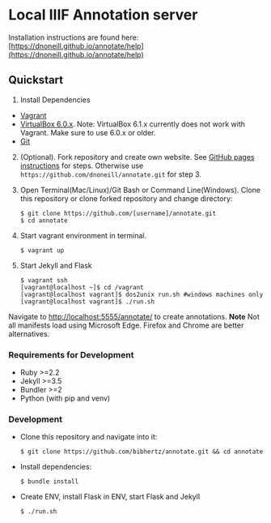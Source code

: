 # Local IIIF Annotation server

Installation instructions are found here: [https://dnoneill.github.io/annotate/help](https://dnoneill.github.io/annotate/help)

## Quickstart

1. Install Dependencies
- [Vagrant](https://www.vagrantup.com/downloads.html)
- [VirtualBox 6.0.x](https://www.virtualbox.org/wiki/Downloads). Note: VirtualBox 6.1.x currently does not work with Vagrant. Make sure to use 6.0.x or older. 
- [Git](https://git-scm.com/downloads)

2. (Optional). Fork repository and create own website. See [GitHub pages instructions](https://dnoneill.github.io/annotate/help/creating-github/) for steps. Otherwise use `https://github.com/dnoneill/annotate.git` for step 3.

3. Open Terminal(Mac/Linux)/Git Bash or Command Line(Windows). Clone this repository or clone forked repository and change directory:

	```
	$ git clone https://github.com/[username]/annotate.git
	$ cd annotate

	```

3. Start vagrant environment in terminal.

	`$ vagrant up`

4. Start Jekyll and Flask
	```
	$ vagrant ssh
	[vagrant@localhost ~]$ cd /vagrant
	[vagrant@localhost vagrant]$ dos2unix run.sh #windows machines only
	[vagrant@localhost vagrant]$ ./run.sh

	```

Navigate to [http://localhost:5555/annotate/](http://localhost:5555/annotate/) to create annotations. **Note** Not all manifests load using Microsoft Edge. Firefox and Chrome are better alternatives.


### Requirements for Development
- Ruby >=2.2
- Jekyll >=3.5
- Bundler >=2
- Python (with pip and venv)

### Development
- Clone this repository and navigate into it:

  `$ git clone https://github.com/bibhertz/annotate.git && cd annotate`
- Install dependencies:

  `$ bundle install`
- Create ENV, install Flask in ENV, start Flask and Jekyll

  `$ ./run.sh`
